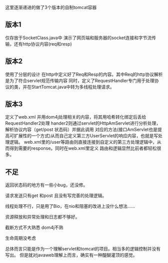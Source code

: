 这里逐渐递进的做了3个版本的自制tomcat容器

## 版本1
仅存放于SocketClass.java中
演示了网页端和服务器的socket连接和字节流传输，还有http协议内容(req和resp)

## 版本2
使用了分层的设计
在http中定义好了Req和Resp的内容。其中Req的http协议解析是为了符合servlet规范传输内容
同时，定义了RequestHandler专门用于处理协议的类，并在StartTomcat.java中转为多线程处理请求。

## 版本3
定义了web.xml 并用dom4j处理相关的内容，将其用哈希转化绑定后丢给RequestHandler2处理
hander2则通过servlet的HttpAmServlet进行分析处理，解析协议内容（get/post 状态码）并据此调用
对应的方法(接口AmServlet也是提高可扩展性的一个方式)从而自己定义第三方UserServlet的响应内容，也就是写处理逻辑。
web.xml里的/user等路由则直接连接到自定义的第三方处理逻辑中，从而得到需要的response。同时在web.xml里定义
路由和逻辑显然比前者都轻松很多。

## 不足
返回状态码的地方有一些小bug，还没修。

请求发送只有get 和post 且没有写完善的处理逻辑。

线程处理不行，只是用了Bio，在nio和阻塞的改进上没什么想法……

资源释放和异常处理和日志都不够好。

截断方式不大熟悉 dom4j不熟

生命周期没考虑

总体而言只能是作为一个理解servlet和tomcat的项目。相当多的逻辑控制并没有写出。
但是就对javaweb理解上而言，确实有一种醍醐灌顶的感觉。



